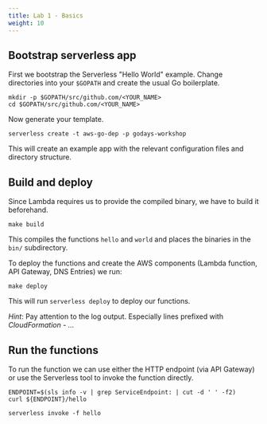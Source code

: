 ```yaml
---
title: Lab 1 - Basics
weight: 10
---
```

## Bootstrap serverless app

First we bootstrap the Serverless "Hello World" example.
Change directories into your `$GOPATH` and create the usual Go boilerplate.

```shell
mkdir -p $GOPATH/src/github.com/<YOUR_NAME>
cd $GOPATH/src/github.com/<YOUR_NAME>
```

Now generate your template.

```shell
serverless create -t aws-go-dep -p godays-workshop
```

This will create an example app with the relevant configuration files and directory structure.

## Build and deploy
Since Lambda requires us to provide the compiled binary, we have to build it beforehand.
```shell
make build
```
This compiles the functions `hello` and `world` and places the binaries in the `bin/` subdirectory.

To deploy the functions and create the AWS components (Lambda function, API Gateway, DNS Entries) we run:

```shell
make deploy
```

This will run `serverless deploy` to deploy our functions.

*Hint*: Pay attention to the log output. Especially lines prefixed with _CloudFormation - ..._

## Run the functions

To run the function we can use either the HTTP endpoint (via API Gateway) or use the Serverless tool to invoke the function directly.
```shell
ENDPOINT=$(sls info -v | grep ServiceEndpoint: | cut -d ' ' -f2)
curl ${ENDPOINT}/hello

serverless invoke -f hello
```

